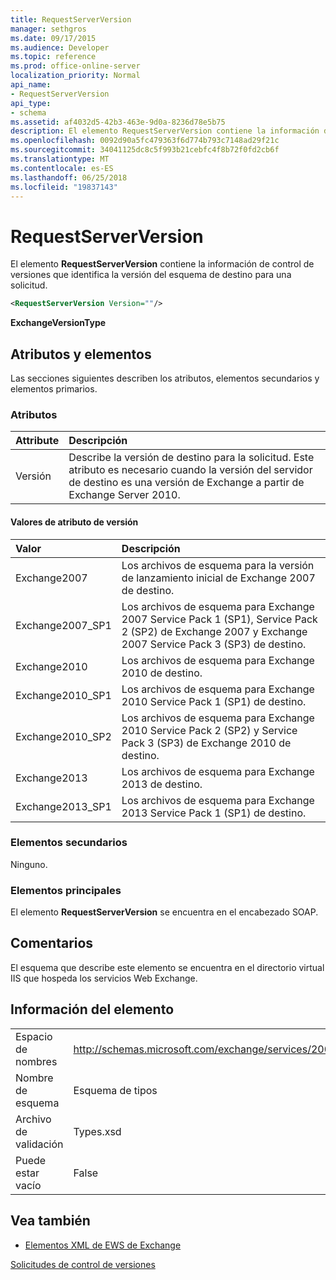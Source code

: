```yaml
---
title: RequestServerVersion
manager: sethgros
ms.date: 09/17/2015
ms.audience: Developer
ms.topic: reference
ms.prod: office-online-server
localization_priority: Normal
api_name:
- RequestServerVersion
api_type:
- schema
ms.assetid: af4032d5-42b3-463e-9d0a-8236d78e5b75
description: El elemento RequestServerVersion contiene la información de control de versiones que identifica la versión del esquema de destino para una solicitud.
ms.openlocfilehash: 0092d90a5fc479363f6d774b793c7148ad29f21c
ms.sourcegitcommit: 34041125dc8c5f993b21cebfc4f8b72f0fd2cb6f
ms.translationtype: MT
ms.contentlocale: es-ES
ms.lasthandoff: 06/25/2018
ms.locfileid: "19837143"
---
```

# <a name="requestserverversion"></a>RequestServerVersion

El elemento **RequestServerVersion** contiene la información de control de versiones que identifica la versión del esquema de destino para una solicitud. 
  
```XML
<RequestServerVersion Version=""/>
```

 **ExchangeVersionType**
## <a name="attributes-and-elements"></a>Atributos y elementos

Las secciones siguientes describen los atributos, elementos secundarios y elementos primarios.
  
### <a name="attributes"></a>Atributos

|**Attribute**|**Descripción**|
|:-----|:-----|
|Versión  <br/> |Describe la versión de destino para la solicitud. Este atributo es necesario cuando la versión del servidor de destino es una versión de Exchange a partir de Exchange Server 2010.  <br/> |
   
#### <a name="version-attribute-values"></a>Valores de atributo de versión

|**Valor**|**Descripción**|
|:-----|:-----|
|Exchange2007  <br/> |Los archivos de esquema para la versión de lanzamiento inicial de Exchange 2007 de destino.  <br/> |
|Exchange2007_SP1  <br/> |Los archivos de esquema para Exchange 2007 Service Pack 1 (SP1), Service Pack 2 (SP2) de Exchange 2007 y Exchange 2007 Service Pack 3 (SP3) de destino.  <br/> |
|Exchange2010  <br/> |Los archivos de esquema para Exchange 2010 de destino.  <br/> |
|Exchange2010_SP1  <br/> |Los archivos de esquema para Exchange 2010 Service Pack 1 (SP1) de destino.  <br/> |
|Exchange2010_SP2  <br/> |Los archivos de esquema para Exchange 2010 Service Pack 2 (SP2) y Service Pack 3 (SP3) de Exchange 2010 de destino.  <br/> |
|Exchange2013  <br/> |Los archivos de esquema para Exchange 2013 de destino.  <br/> |
|Exchange2013_SP1  <br/> |Los archivos de esquema para Exchange 2013 Service Pack 1 (SP1) de destino.  <br/> |
   
### <a name="child-elements"></a>Elementos secundarios

Ninguno.
  
### <a name="parent-elements"></a>Elementos principales

El elemento **RequestServerVersion** se encuentra en el encabezado SOAP. 
  
## <a name="remarks"></a>Comentarios

El esquema que describe este elemento se encuentra en el directorio virtual IIS que hospeda los servicios Web Exchange.
  
## <a name="element-information"></a>Información del elemento

|||
|:-----|:-----|
|Espacio de nombres  <br/> |http://schemas.microsoft.com/exchange/services/2006/types  <br/> |
|Nombre de esquema  <br/> |Esquema de tipos  <br/> |
|Archivo de validación  <br/> |Types.xsd  <br/> |
|Puede estar vacío  <br/> |False  <br/> |
   
## <a name="see-also"></a>Vea también



- [Elementos XML de EWS de Exchange](ews-xml-elements-in-exchange.md)


[Solicitudes de control de versiones](http://msdn.microsoft.com/library/76877b0a-d2e5-4c74-9295-7b445a41d46a%28Office.15%29.aspx)

